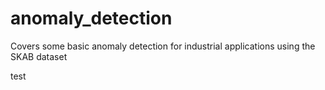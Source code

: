 # anomaly_detection
Covers some basic anomaly detection for industrial applications using the SKAB dataset

test